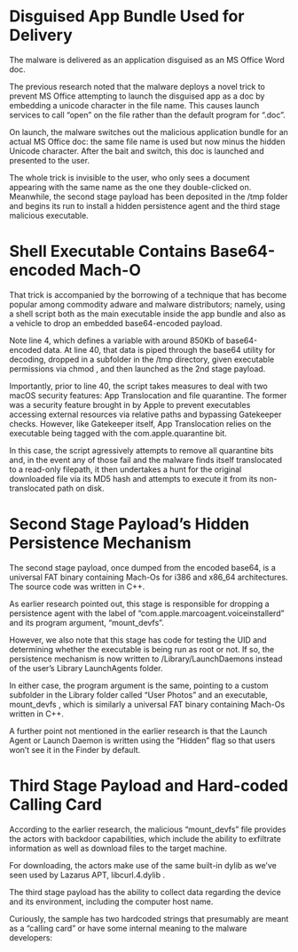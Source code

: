 # Disguised App Bundle Used for Delivery

The malware is delivered as an application disguised as an MS Office Word doc.

The previous research noted that the malware deploys a novel trick to prevent MS Office attempting to launch the disguised app as a doc by embedding a unicode character in the file name. This causes launch services to call “open” on the file rather than the default program for “.doc”.

On launch, the malware switches out the malicious application bundle for an actual MS Office doc: the same file name is used but now minus the hidden Unicode character. After the bait and switch, this doc is launched and presented to the user.

The whole trick is invisible to the user, who only sees a document appearing with the same name as the one they double-clicked on. Meanwhile, the second stage payload has been deposited in the /tmp folder and begins its run to install a hidden persistence agent and the third stage malicious executable.

# Shell Executable Contains Base64-encoded Mach-O

That trick is accompanied by the borrowing of a technique that has become popular among commodity adware and malware distributors; namely, using a shell script both as the main executable inside the app bundle and also as a vehicle to drop an embedded base64-encoded payload.

Note line 4, which defines a variable with around 850Kb of base64-encoded data. At line 40, that data is piped through the base64 utility for decoding, dropped in a subfolder in the /tmp directory, given executable permissions via chmod , and then launched as the 2nd stage payload.

Importantly, prior to line 40, the script takes measures to deal with two macOS security features: App Translocation and file quarantine. The former was a security feature brought in by Apple to prevent executables accessing external resources via relative paths and bypassing Gatekeeper checks. However, like Gatekeeper itself, App Translocation relies on the executable being tagged with the com.apple.quarantine bit.

In this case, the script agressively attempts to remove all quarantine bits and, in the event any of those fail and the malware finds itself translocated to a read-only filepath, it then undertakes a hunt for the original downloaded file via its MD5 hash and attempts to execute it from its non-translocated path on disk.

# Second Stage Payload’s Hidden Persistence Mechanism

The second stage payload, once dumped from the encoded base64, is a universal FAT binary containing Mach-Os for i386 and x86_64 architectures. The source code was written in C++.

As earlier research pointed out, this stage is responsible for dropping a persistence agent with the label of “com.apple.marcoagent.voiceinstallerd” and its program argument, “mount_devfs”.

However, we also note that this stage has code for testing the UID and determining whether the executable is being run as root or not. If so, the persistence mechanism is now written to /Library/LaunchDaemons instead of the user’s Library LaunchAgents folder.

In either case, the program argument is the same, pointing to a custom subfolder in the Library folder called “User Photos” and an executable, mount_devfs , which is similarly a universal FAT binary containing Mach-Os written in C++.

A further point not mentioned in the earlier research is that the Launch Agent or Launch Daemon is written using the “Hidden” flag so that users won’t see it in the Finder by default.

# Third Stage Payload and Hard-coded Calling Card

According to the earlier research, the malicious “mount_devfs” file provides the actors with backdoor capabilities, which include the ability to exfiltrate information as well as download files to the target machine.

For downloading, the actors make use of the same built-in dylib as we’ve seen used by Lazarus APT, libcurl.4.dylib .

The third stage payload has the ability to collect data regarding the device and its environment, including the computer host name.

Curiously, the sample has two hardcoded strings that presumably are meant as a “calling card” or have some internal meaning to the malware developers:
